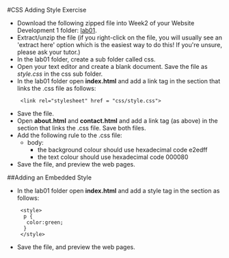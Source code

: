 #CSS Adding Style Exercise

- Download the following zipped file into Week2 of your Website Development 1 folder: [lab01](archives/lab01.zip).
- Extract/unzip the file (if you right-click on the file, you will usually see an 'extract here' option which is the easiest way to do this! If you're unsure, please ask your tutor.)
- In the lab01 folder, create a sub folder called css.
- Open your text editor and create a blank document. Save the file as *style.css* in the css sub folder.
- In the lab01 folder open **index.html** and add a link tag in the <head> section that links the .css file as follows:
  ~~~
   <link rel="stylesheet" href = "css/style.css">
  ~~~
- Save the file.
- Open **about.html** and **contact.html** and add a link tag (as above) in the <head> section that links the .css file. Save both files.
- Add the following rule to the .css file:
   - body:
     - the background colour should use hexadecimal code e2edff
     - the text colour should use hexadecimal code 000080
- Save the file, and preview the web pages.

##Adding an Embedded Style

- In the lab01 folder open **index.html** and add a style tag in the <head> section  as follows:
  ~~~
   <style>
    p {
     color:green;
    }
   </style>
  ~~~
- Save the file, and preview the web pages.
